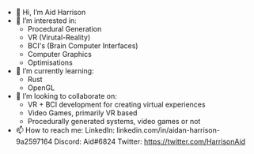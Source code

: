 - 👋 Hi, I’m Aid Harrison
- 👀 I’m interested in:
  - Procedural Generation
  - VR (Virutal-Reality)
  - BCI's (Brain Computer Interfaces)
  - Computer Graphics
  - Optimisations
- 🌱 I’m currently learning:
  - Rust
  - OpenGL
- 💞️ I’m looking to collaborate on:
  - VR + BCI development for creating virtual experiences
  - Video Games, primarily VR based
  - Procedurally generated systems, video games or not
- 📫 How to reach me:
  LinkedIn: linkedin.com/in/aidan-harrison-9a2597164
  Discord: Aid#6824
  Twitter: https://twitter.com/HarrisonAid


